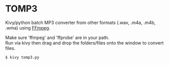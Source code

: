 # TOMP3
Kivy/python batch MP3 converter from other formats (.wav, .m4a, .m4b, .wma) using [FFmpeg](https://www.ffmpeg.org/).

Make sure 'ffmpeg' and 'ffprobe' are in your path.<br>
Run via kivy then drag and drop the folders/files onto the window to convert files.

```
$ kivy tomp3.py
```
